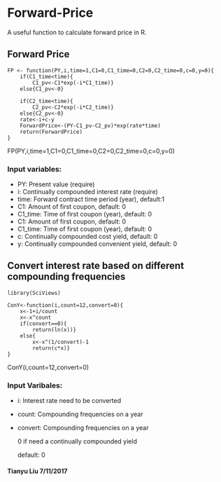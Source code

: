 # Forward-Price

A useful function to calculate forward price in R.

## Forward Price


	FP <- function(PY,i,time=1,C1=0,C1_time=0,C2=0,C2_time=0,c=0,y=0){
		if(C1_time<time){
			C1_pv<-C1*exp(-i*C1_time)} 
		else{C1_pv<-0}

		if(C2_time<time){
			C2_pv<-C2*exp(-i*C2_time)}
		else{C2_pv<-0}
		rate<-i+c-y
		ForwardPrice<-(PY-C1_pv-C2_pv)*exp(rate*time)
		return(ForwardPrice)
	}


FP(PY,i,time=1,C1=0,C1_time=0,C2=0,C2_time=0,c=0,y=0)

### Input variables:
  
  * PY: Present value (require) 
  * i: Continually compounded interest rate (require)
  * time: Forward contract time period (year), default:1
  * C1: Amount of first coupon, default: 0
  * C1_time: Time of first coupon (year), default: 0
  * C1: Amount of first coupon, default: 0
  * C1_time: Time of first coupon (year), default: 0
  * c: Continually compounded cost yield, default: 0
  * y: Continually compounded convenient yield, default: 0


## Convert interest rate based on different compounding frequencies



	library(SciViews)
	
	ConY<-function(i,count=12,convert=0){
		x<-1+i/count
		x<-x^count
		if(convert==0){
			return(ln(x))}
		else{
			x<-x^(1/convert)-1
			return(c*x)}
	}


ConY(i,count=12,convert=0)

### Input Varibales:

* i: Interest rate need to be converted
* count: Compounding frequencies on a year
* convert: Compounding frequencies on a year

     0 if need a continually compounded yield
   
     default: 0


#### Tianyu Liu 7/11/2017
